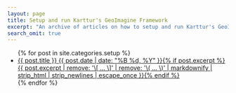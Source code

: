 ```yaml
---
layout: page
title: Setup and run Karttur's GeoImagine Framework
excerpt: "An archive of articles on how to setup and run Karttur's GeoImagine Framework."
search_omit: true
---
```


<ul class="post-list">
{% for post in site.categories.setup %}
  <li><article><a href="{{ site.url }}{{ post.url }}">{{ post.title }} <span class="entry-date"><time datetime="{{ post.date | date_to_xmlschema }}">{{ post.date | date: "%B %d, %Y" }}</time></span>{% if post.excerpt %} <span class="excerpt">{{ post.excerpt | remove: '\[ ... \]' | remove: '\( ... \)' | markdownify | strip_html | strip_newlines | escape_once }}</span>{% endif %}</a></article></li>
{% endfor %}
</ul>
